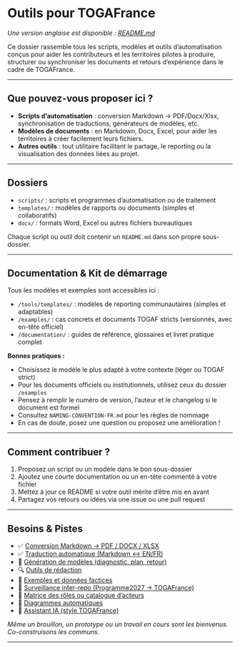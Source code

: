 # Outils pour TOGAFrance

_Une version anglaise est disponible : [README.md](./README.md)_

Ce dossier rassemble tous les scripts, modèles et outils d’automatisation conçus pour aider les contributeurs et les territoires pilotes à produire, structurer ou synchroniser les documents et retours d’expérience dans le cadre de TOGAFrance.

---

## Que pouvez-vous proposer ici ?

- **Scripts d’automatisation** : conversion Markdown → PDF/Docx/Xlsx, synchronisation de traductions, générateurs de modèles, etc.
- **Modèles de documents** : en Markdown, Docx, Excel, pour aider les territoires à créer facilement leurs fichiers.
- **Autres outils** : tout utilitaire facilitant le partage, le reporting ou la visualisation des données liées au projet.

---

## Dossiers

- `scripts/` : scripts et programmes d’automatisation ou de traitement
- `templates/` : modèles de rapports ou documents (simples et collaboratifs)
- `docx/` : formats Word, Excel ou autres fichiers bureautiques

Chaque script ou outil doit contenir un `README.md` dans son propre sous-dossier.

---

## Documentation & Kit de démarrage

Tous les modèles et exemples sont accessibles ici :

- `/tools/templates/` : modèles de reporting communautaires (simples et adaptables)
- `/examples/` : cas concrets et documents TOGAF stricts (versionnés, avec en-tête officiel)
- `/documentation/` : guides de référence, glossaires et livret pratique complet

**Bonnes pratiques :**
- Choisissez le modèle le plus adapté à votre contexte (léger ou TOGAF strict)
- Pour les documents officiels ou institutionnels, utilisez ceux du dossier `/examples`
- Pensez à remplir le numéro de version, l’auteur et le changelog si le document est formel
- Consultez `NAMING-CONVENTION-FR.md` pour les règles de nommage
- En cas de doute, posez une question ou proposez une amélioration !

---

## Comment contribuer ?

1. Proposez un script ou un modèle dans le bon sous-dossier
2. Ajoutez une courte documentation ou un en-tête commenté à votre fichier
3. Mettez à jour ce README si votre outil mérite d’être mis en avant
4. Partagez vos retours ou idées via une issue ou une pull request

---

## Besoins & Pistes

- ✅ [Conversion Markdown → PDF / DOCX / XLSX](./scripts/generate-pdf/README-FR.md)
- ✅ [Traduction automatique (Markdown ↔️ EN/FR)](./scripts/translate-md/README-FR.md)
- 🧩 [Génération de modèles (diagnostic, plan, retour)](./scripts/generate-template/README-FR.md)
- 🔍 [Outils de rédaction](../writing-tools/README-FR.md)
- 📄 [Exemples et données factices](../fake-data/README-FR.md)
- 🔁 [Surveillance inter-repo (Programme2027 → TOGAFrance)](./scripts/sync-programme2027/README-FR.md)
- 🧪 [Matrice des rôles ou catalogue d’acteurs](./scripts/generate-role-matrix/README-FR.md)
- 🔗 [Diagrammes automatiques](./scripts/generate-diagrams/README-FR.md)
- 🧠 [Assistant IA (style TOGAFrance)](./scripts/tf-assistant/README-FR.md)


_Même un brouillon, un prototype ou un travail en cours sont les bienvenus. Co-construisons les communs._

---
